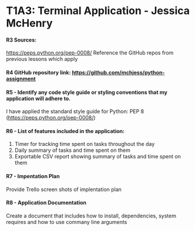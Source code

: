 # T1A3: Terminal Application - Jessica McHenry

#### R3 Sources:
https://peps.python.org/pep-0008/
Reference the GitHub repos from previous lessons which apply

#### R4 GitHub repository link: https://github.com/mchjess/python-assignment

#### R5 - Identify any code style guide or styling conventions that my application will adhere to.
I have applied the standard style guide for Python: PEP 8 (https://peps.python.org/pep-0008/)

#### R6 - List of features included in the application:
1. Timer for tracking time spent on tasks throughout the day 
2. Daily summary of tasks and time spent on them
3. Exportable CSV report showing summary of tasks and time spent on them

#### R7 - Impentation Plan

Provide Trello screen shots of implentation plan

#### R8 - Application Documentation

Create a document that includes how to install, dependencies, system requires and how to use commany line arguments
